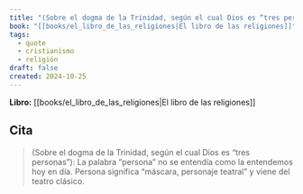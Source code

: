 ```yaml
---
title: "(Sobre el dogma de la Trinidad, según el cual Dios es “tres personas”): La palab..."
book: "[[books/el_libro_de_las_religiones|El libro de las religiones]]"
tags:
  - quote
  - cristianismo
  - religión
draft: false
created: 2024-10-25
---
```


**Libro:** [[books/el_libro_de_las_religiones|El libro de las religiones]]

## Cita
> (Sobre el dogma de la Trinidad, según el cual Dios es “tres personas”): La palabra “persona” no se entendía como la entendemos hoy en día. Persona significa “máscara, personaje teatral” y viene del teatro clásico.
